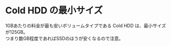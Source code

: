 # Cold HDD の最小サイズ

1GBあたりの料金が最も安いボリュームタイプである Cold HDD は、最小サイズが125GB。  
つまり数GB程度であればSSDのほうが安くなるので注意。
